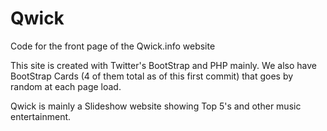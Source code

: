 # Qwick
Code for the front page of the Qwick.info website

This site is created with Twitter's BootStrap and PHP mainly. We also have BootStrap Cards (4 of them total as of this first commit) that goes by random at each page load.

Qwick is mainly a Slideshow website showing Top 5's and other music entertainment.
